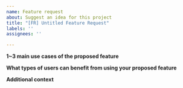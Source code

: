 ```yaml
---
name: Feature request
about: Suggest an idea for this project
title: "[FR] Untitled Feature Request"
labels: ''
assignees: ''

---
```

  
**1~3 main use cases of the proposed feature**  
  
**What types of users can benefit from using your proposed feature**  
  
**Additional context**  
